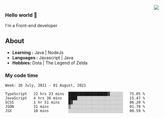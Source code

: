 <img align='right' src="https://github-readme-stats.vercel.app/api?username=jumodada&show_icons=true&theme=vue">

### Hello world 👋

I'm a Front-end developer 
    
## About
-  **Learning :** Java | NodeJs
-  **Languages :** Javascript | Java
-  **Hobbies:** Dota | The Legend of Zelda

### My code time

<!--START_SECTION:waka-->
```text
Week: 26 July, 2021 - 01 August, 2021

TypeScript   22 hrs 23 mins  ██████████████████▓░░░░░░   75.05 % 
JavaScript   4 hrs 36 mins   ████░░░░░░░░░░░░░░░░░░░░░   15.47 % 
SCSS         1 hr 51 mins    █▓░░░░░░░░░░░░░░░░░░░░░░░   06.20 % 
JSON         31 mins         ▒░░░░░░░░░░░░░░░░░░░░░░░░   01.78 % 
JSX          10 mins         ░░░░░░░░░░░░░░░░░░░░░░░░░   00.59 % 
```
<!--END_SECTION:waka-->
